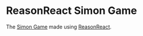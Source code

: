 # ReasonReact Simon Game

The [Simon Game](<https://en.wikipedia.org/wiki/Simon_(game)>) made using [ReasonReact](https://reasonml.github.io/reason-react/).
